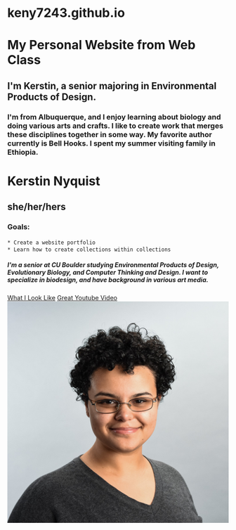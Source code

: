 # keny7243.github.io




# My Personal Website from Web Class
## I'm Kerstin, a senior majoring in Environmental Products of Design.

### I'm from Albuquerque, and I enjoy learning about biology and doing various arts and crafts. I like to create work that merges these disciplines together in some way. My favorite author currently is Bell Hooks. I spent my summer visiting family in Ethiopia. 

# Kerstin Nyquist
## she/her/hers
### Goals: 
    * Create a website portfolio
    * Learn how to create collections within collections
##### I'm a senior at CU Boulder studying <em>Environmental Products of Design, Evolutionary Biology, and Computer Thinking and Design.</em> I want to specialize in <strong>biodesign,</strong> and have background in various art media.
[What I Look Like](./img/NyquistHeadshot.jpg "What I Look Like")
[Great Youtube Video](https://youtu.be/FSRlUsQ7TJ8 "Great Youtube Video")
![My Face](./img/NyquistHeadshot.jpg)
